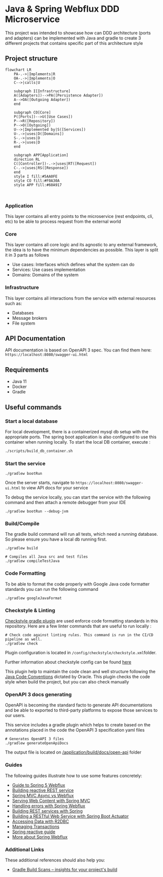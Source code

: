 # Java & Spring Webflux DDD Microservice

This project was intended to showcase how can DDD architecture (ports and adapters) can be implemented 
with Java and gradle to create 3 different projects that contains specific part of this architecture style

## Project structure
```mermaid
flowchart LR
    PA-.->|Implements|R
    OA-.->|Implements|O
    C-->|calls|U
    
    subgraph I[Infrastructure]
    A([Adapters])-->PA([Persistence Adapter])
    A-->OA([Outgoing Adapter])
    end
    
    subgraph CO[Core]
    P([Ports])-->U([Use Cases])
    P-->R([Repository])
    P-->O([Outgoing])
    U-->|Implemented by|S([Services])
    U-.->|uses|D([Domains])
    S-.->|uses|D
    R-.->|uses|D
    end
    
    subgraph APP[Application]
    direction RL
    C([Controller])-.->|uses|RT([Request])
    C-.->|uses|RS([Response])
    end
    style I fill:#5AA0FE
    style CO fill:#F0A30A
    style APP fill:#60A917
    
    
```
### Application
This layer contains all entry points to the microservice (rest endpoints, cli, etc) to be able to process
request from the external world

### Core
This layer contains all core logic and its agnostic to any external framework, the idea is to have the minimum 
dependencies as possible. This layer is split it in 3 parts as follows
- Use cases: Interfaces which defines what the system can do
- Services: Use cases implementation 
- Domains: Domains of the system

### Infrastructure
This layer contains all interactions from the service with external resources such as:
- Databases
- Message brokers
- File system


## API Documentation
API documentation is based on OpenAPI 3 spec. You can find them here:
`https://localhost:8080/swagger-ui.html`

## Requirements

- Java 11
- Docker
- Gradle

## Useful commands

### Start a local database

For local development, there is a containerized mysql db setup with the appropriate ports. The spring boot application 
is also configured to use this container when running locally. To start the local DB container, execute :

```bash
./scripts/build_db_container.sh
```
### Start the service
```
./gradlew bootRun
```
Once the server starts, navigate to `https://localhost:8080/swagger-ui.html` to view API docs for your service

To debug the service locally, you can start the service with the following command and then attach a remote debugger from your IDE

```
./gradlew bootRun --debug-jvm
```

### Build/Compile

The gradle build command will run all tests, which need a running database. So please ensure you have a
local db running first.

```
./gradlew build
```

```
# Compiles all Java src and test files
./gradlew compileTestJava
```

### Code Formatting
To be able to format the code properly with Google Java code formatter standards you can run the following command
```
./gradlew googleJavaFormat
```

### Checkstyle & Linting

[Checkstyle gradle plugin](https://docs.gradle.org/current/userguide/checkstyle_plugin.html) are used enforce code 
formatting standards in this repository. Here are a few linter commands that are useful to run locally :
```
# Check code against linting rules. This command is run in the CI/CD pipeline as well.
./gradlew check
```
Plugin configuration is located in `/config/checkstyle/checkstyle.xml`folder. 

Further information about checkstyle config can be found [here](https://checkstyle.sourceforge.io/config.html)

This plugin help to maintain the code clean and well structure following the  
[Java Code Conventions](https://www.oracle.com/java/technologies/javase/codeconventions-contents.html) dictated by 
Oracle. This plugin checks the code style when build the project, but you can also check manually

### OpenAPI 3 docs generating
OpenAPI is becoming the standard facto to generate API documentations and be able to exported to third-party 
platforms to expose those services to our users. 

This service includes a gradle plugin which helps to create based
on the annotations placed in the code the OpenAPI 3 specification yaml files
```
# Generates OpenAPI 3 files
./gradlew generateOpenApiDocs
```
The output file is located on [/application/build/docs/open-api](/application/build/docs/open-api)  folder

### Guides
The following guides illustrate how to use some features concretely:

* [Guide to Spring 5 Webflux](https://www.baeldung.com/spring-webflux)
* [Building reactive REST service](https://spring.io/guides/gs/reactive-rest-service/)
* [Spring MVC Async vs Webflux](https://www.baeldung.com/spring-mvc-async-vs-webflux)
* [Serving Web Content with Spring MVC](https://spring.io/guides/gs/serving-web-content/)
* [Handling errors with Spring Webflux](https://www.baeldung.com/spring-webflux-errors)
* [Building REST services with Spring](https://spring.io/guides/tutorials/bookmarks/)
* [Building a RESTful Web Service with Spring Boot Actuator](https://spring.io/guides/gs/actuator-service/)
* [Accessing Data with R2DBC](https://spring.io/guides/gs/accessing-data-r2dbc/)
* [Managing Transactions](https://spring.io/guides/gs/managing-transactions/)
* [Spring reactive guide](https://www.baeldung.com/spring-reactive-guide)
* [More about Spring Webflux](https://www.baeldung.com/?s=webflux)

### Additional Links
These additional references should also help you:

* [Gradle Build Scans – insights for your project's build](https://scans.gradle.com#gradle)
